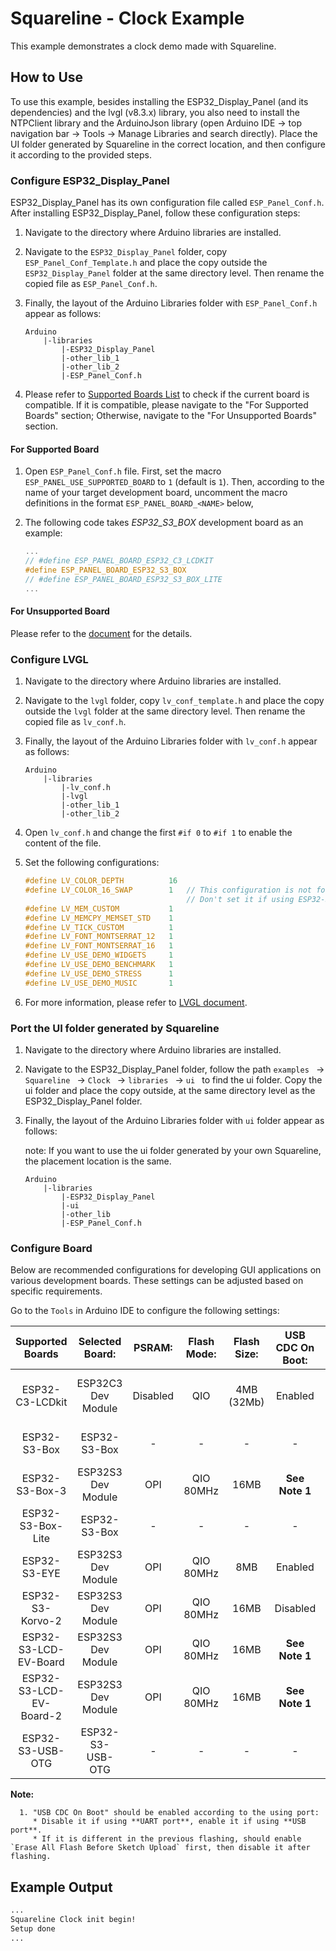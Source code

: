 # Squareline - Clock Example

This example demonstrates a clock demo made with Squareline.

## How to Use

To use this example, besides installing the ESP32_Display_Panel (and its dependencies) and the lvgl (v8.3.x) library, you also need to install the NTPClient library and the ArduinoJson library (open Arduino IDE -> top navigation bar -> Tools -> Manage Libraries and search directly). Place the UI folder generated by Squareline in the correct location, and then configure it according to the provided steps.

### Configure ESP32_Display_Panel

ESP32_Display_Panel has its own configuration file called `ESP_Panel_Conf.h`. After installing ESP32_Display_Panel, follow these configuration steps:

1. Navigate to the directory where Arduino libraries are installed.

2. Navigate to the `ESP32_Display_Panel` folder, copy `ESP_Panel_Conf_Template.h` and place the copy outside the `ESP32_Display_Panel` folder at the same directory level. Then rename the copied file as `ESP_Panel_Conf.h`.

3. Finally, the layout of the Arduino Libraries folder with `ESP_Panel_Conf.h` appear as follows:

   ```
   Arduino
       |-libraries
           |-ESP32_Display_Panel
           |-other_lib_1
           |-other_lib_2
           |-ESP_Panel_Conf.h
   ```

4. Please refer to [Supported Boards List](https://github.com/esp-arduino-libs/ESP32_Display_Panel#supported-boards--drivers) to check if the current board is compatible. If it is compatible, please navigate to the "For Supported Boards" section; Otherwise, navigate to the "For Unsupported Boards" section.

#### For Supported Board

1. Open `ESP_Panel_Conf.h` file. First, set the macro `ESP_PANEL_USE_SUPPORTED_BOARD` to `1` (default is `1`). Then, according to the name of your target development board, uncomment the macro definitions in the format `ESP_PANEL_BOARD_<NAME>` below,

2. The following code takes *ESP32_S3_BOX* development board as an example:

   ```c
   ...
   // #define ESP_PANEL_BOARD_ESP32_C3_LCDKIT
   #define ESP_PANEL_BOARD_ESP32_S3_BOX
   // #define ESP_PANEL_BOARD_ESP32_S3_BOX_LITE
   ...
   ```

#### For Unsupported Board

Please refer to the [document](https://github.com/esp-arduino-libs/ESP32_Display_Panel#for-unsupported-board) for the details.

### Configure LVGL

1. Navigate to the directory where Arduino libraries are installed.

2. Navigate to the `lvgl` folder, copy `lv_conf_template.h` and place the copy outside the `lvgl` folder at the same directory level. Then rename the copied file as `lv_conf.h`.

3. Finally, the layout of the Arduino Libraries folder with `lv_conf.h` appear as follows:

   ```
   Arduino
       |-libraries
           |-lv_conf.h
           |-lvgl
           |-other_lib_1
           |-other_lib_2
   ```

4. Open `lv_conf.h` and change the first `#if 0` to `#if 1` to enable the content of the file.

5. Set the following configurations:

   ```c
   #define LV_COLOR_DEPTH          16
   #define LV_COLOR_16_SWAP        1   // This configuration is not for RGB LCD.
                                       // Don't set it if using ESP32-S3-LCD-Ev-Board or ESP32-S3-LCD-Ev-Board-2
   #define LV_MEM_CUSTOM           1
   #define LV_MEMCPY_MEMSET_STD    1
   #define LV_TICK_CUSTOM          1
   #define LV_FONT_MONTSERRAT_12   1
   #define LV_FONT_MONTSERRAT_16   1
   #define LV_USE_DEMO_WIDGETS     1
   #define LV_USE_DEMO_BENCHMARK   1
   #define LV_USE_DEMO_STRESS      1
   #define LV_USE_DEMO_MUSIC       1
   ```

6. For more information, please refer to [LVGL document](https://docs.lvgl.io/8.3/get-started/platforms/arduino.html).

### Port the UI folder generated by Squareline

1. Navigate to the directory where Arduino libraries are installed.

2. Navigate to the ESP32_Display_Panel folder, follow the path `examples ` ->  `Squareline ` ->  `Clock ` ->  `libraries ` ->  `ui ` to find the ui folder. Copy the ui folder and place the copy outside, at the same directory level as the ESP32_Display_Panel folder.

3. Finally, the layout of the Arduino Libraries folder with `ui` folder appear as follows:

   note: If you want to use the ui folder generated by your own Squareline, the placement location is the same.

   ```
   Arduino
       |-libraries
           |-ESP32_Display_Panel
           |-ui
           |-other_lib
           |-ESP_Panel_Conf.h
   ```

### Configure Board

Below are recommended configurations for developing GUI applications on various development boards. These settings can be adjusted based on specific requirements.

Go to the `Tools` in Arduino IDE to configure the following settings:

|    Supported Boards     |  Selected Board:   |  PSRAM:  | Flash Mode: | Flash Size: | USB CDC On Boot: |    Partition Scheme:    | Core Debug Level: |
| :---------------------: | :----------------: | :------: | :---------: | :---------: | :--------------: | :---------------------: | :---------------: |
|     ESP32-C3-LCDkit     | ESP32C3 Dev Module | Disabled |     QIO     | 4MB (32Mb)  |     Enabled      | Default 4MB with spiffs |       Info        |
|      ESP32-S3-Box       |    ESP32-S3-Box    |    -     |      -      |      -      |        -         |     16M Flash (3MB)     |       Info        |
|     ESP32-S3-Box-3      | ESP32S3 Dev Module |   OPI    |  QIO 80MHz  |    16MB     |  **See Note 1**  |     16M Flash (3MB)     |       Info        |
|    ESP32-S3-Box-Lite    |    ESP32-S3-Box    |    -     |      -      |      -      |        -         |     16M Flash (3MB)     |       Info        |
|      ESP32-S3-EYE       | ESP32S3 Dev Module |   OPI    |  QIO 80MHz  |     8MB     |     Enabled      |     8M with spiffs      |       Info        |
|    ESP32-S3-Korvo-2     | ESP32S3 Dev Module |   OPI    |  QIO 80MHz  |    16MB     |     Disabled     |     16M Flash (3MB)     |       Info        |
|  ESP32-S3-LCD-EV-Board  | ESP32S3 Dev Module |   OPI    |  QIO 80MHz  |    16MB     |  **See Note 1**  |     16M Flash (3MB)     |       Info        |
| ESP32-S3-LCD-EV-Board-2 | ESP32S3 Dev Module |   OPI    |  QIO 80MHz  |    16MB     |  **See Note 1**  |     16M Flash (3MB)     |       Info        |
|    ESP32-S3-USB-OTG     |  ESP32-S3-USB-OTG  |    -     |      -      |      -      |        -         |     8M with spiffs      |       Info        |

**Note:**

      1. "USB CDC On Boot" should be enabled according to the using port:
         * Disable it if using **UART port**, enable it if using **USB port**.
         * If it is different in the previous flashing, should enable `Erase All Flash Before Sketch Upload` first, then disable it after flashing.

## Example Output

```bash
...
Squareline Clock init begin!
Setup done
...
```
